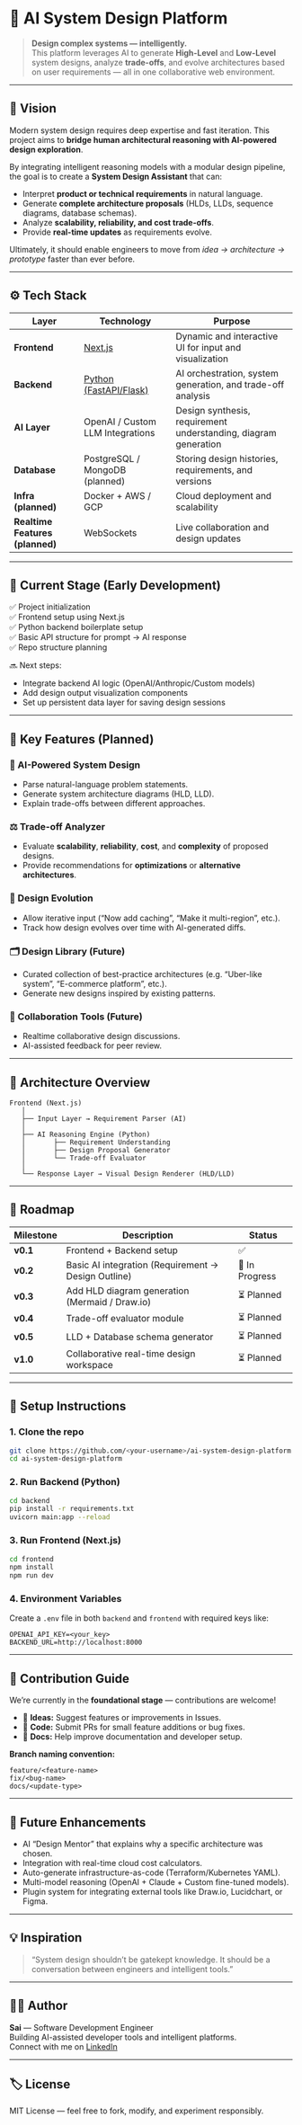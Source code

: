 # 🧠 AI System Design Platform

> **Design complex systems — intelligently.**  
> This platform leverages AI to generate **High-Level** and **Low-Level** system designs, analyze **trade-offs**, and evolve architectures based on user requirements — all in one collaborative web environment.

---

## 🚀 Vision

Modern system design requires deep expertise and fast iteration. This project aims to **bridge human architectural reasoning with AI-powered design exploration**.

By integrating intelligent reasoning models with a modular design pipeline, the goal is to create a **System Design Assistant** that can:
- Interpret **product or technical requirements** in natural language.
- Generate **complete architecture proposals** (HLDs, LLDs, sequence diagrams, database schemas).
- Analyze **scalability, reliability, and cost trade-offs**.
- Provide **real-time updates** as requirements evolve.

Ultimately, it should enable engineers to move from *idea → architecture → prototype* faster than ever before.

---

## ⚙️ Tech Stack

| Layer | Technology | Purpose |
|-------|-------------|----------|
| **Frontend** | [Next.js](https://nextjs.org/) | Dynamic and interactive UI for input and visualization |
| **Backend** | [Python (FastAPI/Flask)](https://fastapi.tiangolo.com/) | AI orchestration, system generation, and trade-off analysis |
| **AI Layer** | OpenAI / Custom LLM Integrations | Design synthesis, requirement understanding, diagram generation |
| **Database** | PostgreSQL / MongoDB (planned) | Storing design histories, requirements, and versions |
| **Infra (planned)** | Docker + AWS / GCP | Cloud deployment and scalability |
| **Realtime Features (planned)** | WebSockets | Live collaboration and design updates |

---

## 🧩 Current Stage (Early Development)

✅ Project initialization  
✅ Frontend setup using Next.js  
✅ Python backend boilerplate setup  
✅ Basic API structure for prompt → AI response  
✅ Repo structure planning  

🔜 Next steps:
- Integrate backend AI logic (OpenAI/Anthropic/Custom models)
- Add design output visualization components
- Set up persistent data layer for saving design sessions

---

## 🌟 Key Features (Planned)

### 🧠 AI-Powered System Design
- Parse natural-language problem statements.
- Generate system architecture diagrams (HLD, LLD).
- Explain trade-offs between different approaches.

### ⚖️ Trade-off Analyzer
- Evaluate **scalability**, **reliability**, **cost**, and **complexity** of proposed designs.
- Provide recommendations for **optimizations** or **alternative architectures**.

### 🔄 Design Evolution
- Allow iterative input (“Now add caching”, “Make it multi-region”, etc.).
- Track how design evolves over time with AI-generated diffs.

### 🗂️ Design Library (Future)
- Curated collection of best-practice architectures (e.g. “Uber-like system”, “E-commerce platform”, etc.).
- Generate new designs inspired by existing patterns.

### 💬 Collaboration Tools (Future)
- Realtime collaborative design discussions.
- AI-assisted feedback for peer review.

---

## 🧱 Architecture Overview

```
Frontend (Next.js)
   │
   ├── Input Layer → Requirement Parser (AI)
   │
   ├── AI Reasoning Engine (Python)
   │       ├── Requirement Understanding
   │       ├── Design Proposal Generator
   │       └── Trade-off Evaluator
   │
   └── Response Layer → Visual Design Renderer (HLD/LLD)
```

---

## 🧭 Roadmap

| Milestone | Description | Status |
|------------|-------------|--------|
| **v0.1** | Frontend + Backend setup | ✅ |
| **v0.2** | Basic AI integration (Requirement → Design Outline) | 🔄 In Progress |
| **v0.3** | Add HLD diagram generation (Mermaid / Draw.io) | ⏳ Planned |
| **v0.4** | Trade-off evaluator module | ⏳ Planned |
| **v0.5** | LLD + Database schema generator | ⏳ Planned |
| **v1.0** | Collaborative real-time design workspace | ⏳ Planned |

---

## 🧰 Setup Instructions

### 1. Clone the repo
```bash
git clone https://github.com/<your-username>/ai-system-design-platform.git
cd ai-system-design-platform
```

### 2. Run Backend (Python)
```bash
cd backend
pip install -r requirements.txt
uvicorn main:app --reload
```

### 3. Run Frontend (Next.js)
```bash
cd frontend
npm install
npm run dev
```

### 4. Environment Variables
Create a `.env` file in both `backend` and `frontend` with required keys like:
```
OPENAI_API_KEY=<your_key>
BACKEND_URL=http://localhost:8000
```

---

## 👥 Contribution Guide

We’re currently in the **foundational stage** — contributions are welcome!

- 🧩 **Ideas:** Suggest features or improvements in Issues.
- 🧪 **Code:** Submit PRs for small feature additions or bug fixes.
- 🧭 **Docs:** Help improve documentation and developer setup.

**Branch naming convention:**
```
feature/<feature-name>
fix/<bug-name>
docs/<update-type>
```

---

## 🧬 Future Enhancements

- AI “Design Mentor” that explains why a specific architecture was chosen.
- Integration with real-time cloud cost calculators.
- Auto-generate infrastructure-as-code (Terraform/Kubernetes YAML).
- Multi-model reasoning (OpenAI + Claude + Custom fine-tuned models).
- Plugin system for integrating external tools like Draw.io, Lucidchart, or Figma.

---

## 💡 Inspiration

> “System design shouldn’t be gatekept knowledge. It should be a conversation between engineers and intelligent tools.”

---

## 🧑‍💻 Author

**Sai** — Software Development Engineer  
Building AI-assisted developer tools and intelligent platforms.  
Connect with me on [LinkedIn](https://linkedin.com/in/)

---

## 🏷️ License

MIT License — feel free to fork, modify, and experiment responsibly.
